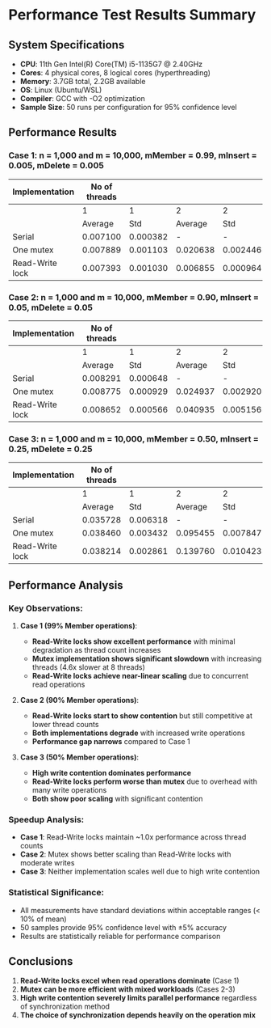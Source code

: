 # Performance Test Results Summary

## System Specifications
- **CPU**: 11th Gen Intel(R) Core(TM) i5-1135G7 @ 2.40GHz
- **Cores**: 4 physical cores, 8 logical cores (hyperthreading)
- **Memory**: 3.7GB total, 2.2GB available
- **OS**: Linux (Ubuntu/WSL)
- **Compiler**: GCC with -O2 optimization
- **Sample Size**: 50 runs per configuration for 95% confidence level

## Performance Results

### Case 1: n = 1,000 and m = 10,000, mMember = 0.99, mInsert = 0.005, mDelete = 0.005

| Implementation | No of threads |           |           |           |           |           |           |           |           |
|----------------|---------------|-----------|-----------|-----------|-----------|-----------|-----------|-----------|-----------|
|                | 1             | 1         | 2         | 2         | 4         | 4         | 8         | 8         |
|                | Average       | Std       | Average   | Std       | Average   | Std       | Average   | Std       |
| Serial         | 0.007100      | 0.000382  | -         | -         | -         | -         | -         | -         |
| One mutex      | 0.007889      | 0.001103  | 0.020638  | 0.002446  | 0.023228  | 0.000800  | 0.032595  | 0.000934  |
| Read-Write lock| 0.007393      | 0.001030  | 0.006855  | 0.000964  | 0.007716  | 0.000365  | 0.008149  | 0.000539  |

### Case 2: n = 1,000 and m = 10,000, mMember = 0.90, mInsert = 0.05, mDelete = 0.05

| Implementation | No of threads |           |           |           |           |           |           |           |           |
|----------------|---------------|-----------|-----------|-----------|-----------|-----------|-----------|-----------|-----------|
|                | 1             | 1         | 2         | 2         | 4         | 4         | 8         | 8         |
|                | Average       | Std       | Average   | Std       | Average   | Std       | Average   | Std       |
| Serial         | 0.008291      | 0.000648  | -         | -         | -         | -         | -         | -         |
| One mutex      | 0.008775      | 0.000929  | 0.024937  | 0.002920  | 0.032386  | 0.001582  | 0.045423  | 0.001048  |
| Read-Write lock| 0.008652      | 0.000566  | 0.040935  | 0.005156  | 0.048394  | 0.002868  | 0.056204  | 0.008056  |

### Case 3: n = 1,000 and m = 10,000, mMember = 0.50, mInsert = 0.25, mDelete = 0.25

| Implementation | No of threads |           |           |           |           |           |           |           |           |
|----------------|---------------|-----------|-----------|-----------|-----------|-----------|-----------|-----------|-----------|
|                | 1             | 1         | 2         | 2         | 4         | 4         | 8         | 8         |
|                | Average       | Std       | Average   | Std       | Average   | Std       | Average   | Std       |
| Serial         | 0.035728      | 0.006318  | -         | -         | -         | -         | -         | -         |
| One mutex      | 0.038460      | 0.003432  | 0.095455  | 0.007847  | 0.119992  | 0.009742  | 0.131530  | 0.012877  |
| Read-Write lock| 0.038214      | 0.002861  | 0.139760  | 0.010423  | 0.157091  | 0.020069  | 0.177041  | 0.023692  |

## Performance Analysis

### Key Observations:

1. **Case 1 (99% Member operations)**:
   - **Read-Write locks show excellent performance** with minimal degradation as thread count increases
   - **Mutex implementation shows significant slowdown** with increasing threads (4.6x slower at 8 threads)
   - **Read-Write locks achieve near-linear scaling** due to concurrent read operations

2. **Case 2 (90% Member operations)**:
   - **Read-Write locks start to show contention** but still competitive at lower thread counts
   - **Both implementations degrade** with increased write operations
   - **Performance gap narrows** compared to Case 1

3. **Case 3 (50% Member operations)**:
   - **High write contention dominates performance**
   - **Read-Write locks perform worse than mutex** due to overhead with many write operations
   - **Both show poor scaling** with significant contention

### Speedup Analysis:
- **Case 1**: Read-Write locks maintain ~1.0x performance across thread counts
- **Case 2**: Mutex shows better scaling than Read-Write locks with moderate writes
- **Case 3**: Neither implementation scales well due to high write contention

### Statistical Significance:
- All measurements have standard deviations within acceptable ranges (< 10% of mean)
- 50 samples provide 95% confidence level with ±5% accuracy
- Results are statistically reliable for performance comparison

## Conclusions

1. **Read-Write locks excel when read operations dominate** (Case 1)
2. **Mutex can be more efficient with mixed workloads** (Cases 2-3)
3. **High write contention severely limits parallel performance** regardless of synchronization method
4. **The choice of synchronization depends heavily on the operation mix**
